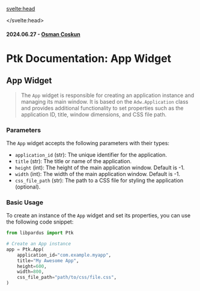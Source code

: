 <svelte:head>

<title>Ptk Documentation: App Widget</title>
<meta name="description" content="Learn about the App widget in Ptk, responsible for managing application instances and main window properties. Explore its parameters such as application ID, title, window dimensions, and CSS file path to customize and enhance your GTK+ applications.">
<meta property="og:title" content="Ptk Documentation: App Widget">
<meta property="og:description" content="Learn about the App widget in Ptk, responsible for managing application instances and main window properties. Explore its parameters such as application ID, title, window dimensions, and CSS file path to customize and enhance your GTK+ applications.">
<meta property="og:image" content="https://raw.githubusercontent.com/pardus/pardus.github.io/main/src/lib/assets/logo.svg">
<meta property="og:url" content="https://pardus.github.io/wiki/libpardus/app">
<meta name="twitter:card" content="summary_large_image">
<meta name="twitter:title" content="Ptk Documentation: App Widget">
<meta name="twitter:description" content="Learn about the App widget in Ptk, responsible for managing application instances and main window properties. Explore its parameters such as application ID, title, window dimensions, and CSS file path to customize and enhance your GTK+ applications.">
<meta name="twitter:image" content="https://raw.githubusercontent.com/pardus/pardus.github.io/main/src/lib/assets/logo.svg">

</svelte:head>

#### 2024.06.27 - [Osman Coskun](https://github.com/osmancoskun)

# Ptk Documentation: App Widget

## App Widget

> The `App` widget is responsible for creating an application instance and managing its main window. It is based on the `Adw.Application` class and provides additional functionality to set properties such as the application ID, title, window dimensions, and CSS file path.

### Parameters

The `App` widget accepts the following parameters with their types:

- `application_id` (str): The unique identifier for the application.
- `title` (str): The title or name of the application.
- `height` (int): The height of the main application window. Default is -1.
- `width` (int): The width of the main application window. Default is -1.
- `css_file_path` (str): The path to a CSS file for styling the application (optional).

### Basic Usage

To create an instance of the `App` widget and set its properties, you can use the following code snippet:

```python
from libpardus import Ptk

# Create an App instance
app = Ptk.App(
    application_id="com.example.myapp",
    title="My Awesome App",
    height=600,
    width=800,
    css_file_path="path/to/css/file.css",
)
```
